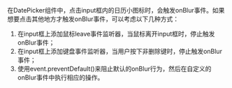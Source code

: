 在DatePicker组件中，点击input框内的日历小图标时，会触发onBlur事件。如果想要点击其他地方才触发onBlur事件，可以考虑以下几种方式：

1. 在input框上添加鼠标leave事件监听器，当鼠标离开input框时，停止触发onBlur事件；
2. 在input框上添加键盘事件监听器，当用户按下非删除键时，停止触发onBlur事件；
3. 使用event.preventDefault()来阻止默认的onBlur行为，然后在自定义的onBlur事件中执行相应的操作。
